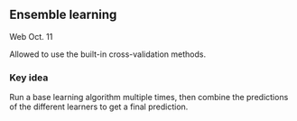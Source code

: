 ## Ensemble learning
Web Oct. 11

Allowed to use the built-in cross-validation methods.

### Key idea
Run a base learning algorithm multiple times, then combine the predictions of the different learners to get a final prediction.
